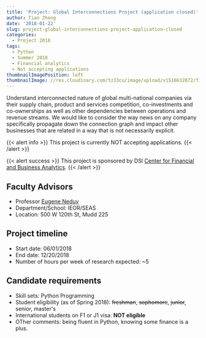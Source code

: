 ```yaml
---
title: 'Project: Global Interconnections Project (application closed)'
author: Tian Zheng
date: '2018-01-22'
slug: project-global-interconnections-project-application-closed
categories:
  - Project 2018
tags:
  - Python
  - Summer 2018
  - Financial analytics
  - Not accepting applications
thumbnailImagePosition: left
thumbnailImage: //res.cloudinary.com/tz33cu/image/upload/v1516632872/finnet_jx5b32.png
---
```

Understand interconnected nature of global multi-national companies via their supply chain, product and services competition, co-investments and co-ownerships as well as other dependencies between operations and revenue streams. We would like to consider the way news on any company specifically propagate down the connection graph and impact other businesses that are related in a way that is not necessarily explicit. 

<!--more-->

{{< alert info >}}
This project is currently NOT accepting applications. 
{{< /alert >}}

{{< alert success >}}
This project is sponsored by DSI [Center for Financial and Business Analytics](http://datascience.columbia.edu/financial-and-business-analytics). 
{{< /alert >}}

## Faculty Advisors
+ Professor [Eugene Neduv](http://ieor.columbia.edu/eugene-neduv)
+ Department/School: IEOR/SEAS
+ Location: 500 W 120th St, Mudd 225

## Project timeline
+ Start date: 06/01/2018
+ End date: 12/20/2018
+ Number of hours per week of research expected: ~5

## Candidate requirements
+ Skill sets: Python Programming
+ Student eligibility  (as of Spring 2018): ~~freshman~~, ~~sophomore~~, ~~junior~~, senior, master's
+ International students on F1 or J1 visa: **NOT eligible**
+ OTher comments: being fluent in Python, knowing some finance is a plus.
